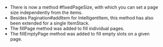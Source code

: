 * There is now a method #fixedPageSize, with which you can set a page size independently from the items.
* Besides Pagination#addItem for IntelligentItem, this method has also been extended for a single ItemStack.
* The fillPage method was added to fill individual pages.
* The fillEmptyPage method was added to fill empty slots on a given page.